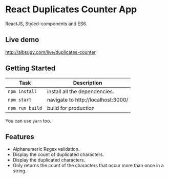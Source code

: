 # React Duplicates Counter App
ReactJS, Styled-components and ES6.

## Live demo

  http://albsugy.com/live/duplicates-counter

## Getting Started
Task | Description
---  | ---
`npm install` | install all the dependencies.
`npm start` | navigate to http://localhost:3000/
`npm run build` | build for production

You can use `yarn` too.

## Features
- Alphanumeric Regex validation.
- Display the count of duplicated characters.
- Display the duplicated characters.
- Only returns the count of the characters that occur more than once in a string.
